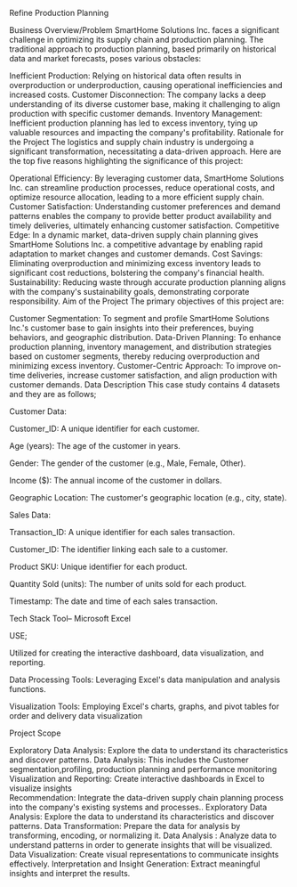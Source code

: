 Refine Production Planning

Business Overview/Problem
SmartHome Solutions Inc. faces a significant challenge in optimizing its supply chain and production planning. The traditional approach to production planning, based primarily on historical data and market forecasts, poses various obstacles:

 Inefficient Production: Relying on historical data often results in overproduction or underproduction, causing operational inefficiencies and increased costs. 
 Customer Disconnection: The company lacks a deep understanding of its diverse customer base, making it challenging to align production with specific customer demands. 
 Inventory Management: Inefficient production planning has led to excess inventory, tying up valuable resources and impacting the company's profitability. 
Rationale for the Project
The logistics and supply chain industry is undergoing a significant transformation, necessitating a data-driven approach. Here are the top five reasons highlighting the significance of this project:

 Operational Efficiency: By leveraging customer data, SmartHome Solutions Inc. can streamline production processes, reduce operational costs, and optimize resource allocation, leading to a more efficient supply chain. 
 Customer Satisfaction: Understanding customer preferences and demand patterns enables the company to provide better product availability and timely deliveries, ultimately enhancing customer satisfaction. 
 Competitive Edge: In a dynamic market, data-driven supply chain planning gives SmartHome Solutions Inc. a competitive advantage by enabling rapid adaptation to market changes and customer demands. 
 Cost Savings: Eliminating overproduction and minimizing excess inventory leads to significant cost reductions, bolstering the company's financial health. 
 Sustainability: Reducing waste through accurate production planning aligns with the company's sustainability goals, demonstrating corporate responsibility. 
Aim of the Project
The primary objectives of this project are:

 Customer Segmentation: To segment and profile SmartHome Solutions Inc.'s customer base to gain insights into their preferences, buying behaviors, and geographic distribution. 
 Data-Driven Planning: To enhance production planning, inventory management, and distribution strategies based on customer segments, thereby reducing overproduction and minimizing excess inventory. 
 Customer-Centric Approach: To improve on-time deliveries, increase customer satisfaction, and align production with customer demands. 
Data Description
This case study contains 4 datasets and they are as follows;

 Customer Data: 
 
 Customer_ID: A unique identifier for each customer. 
 
 Age (years): The age of the customer in years. 
 
 Gender: The gender of the customer (e.g., Male, Female, Other). 
 
 Income ($): The annual income of the customer in dollars. 
 
 Geographic Location: The customer's geographic location (e.g., city, state). 
 
 
 Sales Data: 
 
 Transaction_ID: A unique identifier for each sales transaction. 
 
 Customer_ID: The identifier linking each sale to a customer. 
 
 Product SKU: Unique identifier for each product. 
 
 Quantity Sold (units): The number of units sold for each product. 
 
 Timestamp: The date and time of each sales transaction. 
 
 
Tech Stack
Tool– Microsoft Excel

USE;

Utilized for creating the interactive dashboard, data visualization, and reporting.

Data Processing Tools: Leveraging Excel's data manipulation and analysis functions.

Visualization Tools: Employing Excel's charts, graphs, and pivot tables for order and delivery data visualization

Project Scope

 Exploratory Data Analysis: Explore the data to understand its characteristics and discover patterns. 
 Data Analysis: This includes the Customer segmentation,profiling, production planning and performance monitoring 
 Visualization and Reporting: Create interactive dashboards in Excel to visualize insights  
 Recommendation: Integrate the data-driven supply chain planning process into the company's existing systems and processes.. 
 Exploratory Data Analysis: Explore the data to understand its characteristics and discover patterns. 
 Data Transformation: Prepare the data for analysis by transforming, encoding, or normalizing it. 
 Data Analysis : Analyze data to understand patterns in order to generate insights that will be visualized. 
 Data Visualization: Create visual representations to communicate insights effectively. 
 Interpretation and Insight Generation: Extract meaningful insights and interpret the results. 
